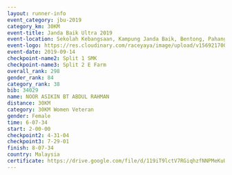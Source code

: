 ```yaml
---
layout: runner-info 
event_category: jbu-2019 
category_km: 30KM 
event-title: Janda Baik Ultra 2019  
event-location: Sekolah Kebangsaan, Kampung Janda Baik, Bentong, Pahang, Malaysia 
event-logo: https://res.cloudinary.com/raceyaya/image/upload/v1569217009/logo/janda-baik_vch1pc.jpg 
event-date: 2019-09-14 
checkpoint-name2: Split 1 SMK 
checkpoint-name3: Split 2 E Farm 
overall_rank: 298
gender_rank: 84
category_rank: 38
bib: 34029
name: NOOR ASIKIN BT ABDUL RAHMAN
distance: 30KM
category: 30KM Women Veteran
gender: Female
time: 6-07-34
start: 2-00-00
checkpoint2: 4-31-04
checkpoint3: 7-29-01
finish: 8-07-34
country: Malaysia
certificate: https://drive.google.com/file/d/119iT9lctV7RGiqhzfNNPMeKuUJRds_3C/view?usp=sharing
---
```

